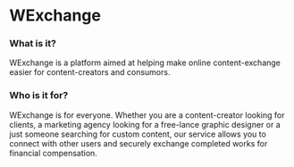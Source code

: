 # WExchange

### What is it?
WExchange is a platform aimed at helping make online content-exchange easier for content-creators and consumors.

### Who is it for?
WExchange is for everyone. Whether you are a content-creator looking for clients, a marketing agency looking for a free-lance graphic designer or a just someone searching for custom content, our service allows you to connect with other users and securely exchange completed works for financial compensation.
